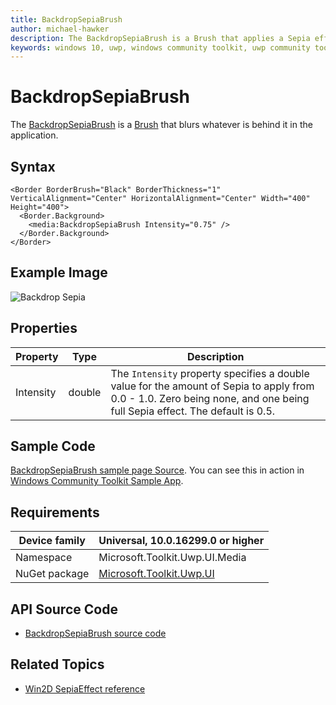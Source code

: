 ```yaml
---
title: BackdropSepiaBrush
author: michael-hawker
description: The BackdropSepiaBrush is a Brush that applies a Sepia effect to whatever is behind it in the application.
keywords: windows 10, uwp, windows community toolkit, uwp community toolkit, uwp toolkit, brush, backdrop, sepia
---
```


# BackdropSepiaBrush

The [BackdropSepiaBrush](https://docs.microsoft.com/dotnet/api/microsoft.toolkit.uwp.ui.media.backdropsepiabrush) is a [Brush](https://docs.microsoft.com/uwp/api/windows.ui.xaml.media.brush) that blurs whatever is behind it in the application.

## Syntax

```xaml
<Border BorderBrush="Black" BorderThickness="1" VerticalAlignment="Center" HorizontalAlignment="Center" Width="400" Height="400">
  <Border.Background>
    <media:BackdropSepiaBrush Intensity="0.75" />
  </Border.Background>
</Border>
```

## Example Image

![Backdrop Sepia](../resources/images/Brushes/BackdropSepia.jpg "Backdrop Sepia")

## Properties

| Property | Type | Description |
| -- | -- | -- |
| Intensity | double | The `Intensity` property specifies a double value for the amount of Sepia to apply from 0.0 - 1.0.  Zero being none, and one being full Sepia effect.  The default is 0.5. |

## Sample Code

[BackdropSepiaBrush sample page Source](https://github.com/Microsoft/WindowsCommunityToolkit//tree/master/Microsoft.Toolkit.Uwp.SampleApp/SamplePages/BackdropSepiaBrush). You can see this in action in [Windows Community Toolkit Sample App](https://www.microsoft.com/store/apps/9NBLGGH4TLCQ).

## Requirements

| Device family | Universal, 10.0.16299.0 or higher |
| --- | --- |
| Namespace | Microsoft.Toolkit.Uwp.UI.Media |
| NuGet package | [Microsoft.Toolkit.Uwp.UI](https://www.nuget.org/packages/Microsoft.Toolkit.Uwp.UI/) |

## API Source Code

- [BackdropSepiaBrush source code](https://github.com/Microsoft/WindowsCommunityToolkit//blob/master/Microsoft.Toolkit.Uwp/Media/BackdropSepiaBrush.cs)

## Related Topics

- [Win2D SepiaEffect reference](http://microsoft.github.io/Win2D/html/T_Microsoft_Graphics_Canvas_Effects_SepiaEffect.htm)
